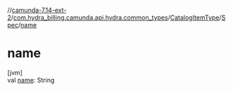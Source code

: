 //[camunda-7.14-ext-2](../../../../index.md)/[com.hydra_billing.camunda.api.hydra.common_types](../../index.md)/[CatalogItemType](../index.md)/[Spec](index.md)/[name](name.md)

# name

[jvm]\
val [name](name.md): String
